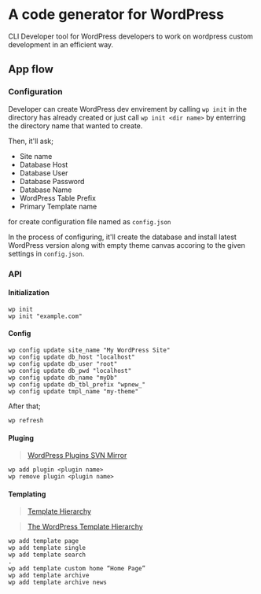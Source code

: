 # A code generator for WordPress

CLI Developer tool for WordPress developers to work on wordpress custom development in an efficient way.

## App flow

### Configuration

Developer can create WordPress dev envirement by calling `wp init` in the directory has already created or just call `wp init <dir name>` by enterring the directory name that wanted to create.

Then, it'll ask;
* Site name
* Database Host
* Database User
* Database Password
* Database Name
* WordPress Table Prefix
* Primary Template name

for create configuration file named as `config.json` 

In the process of configuring, it'll create the database and install latest WordPress version along with empty theme canvas accoring to the given settings in `config.json`.

### API

#### Initialization

```
wp init
wp init "example.com"
```

#### Config

```
wp config update site_name "My WordPress Site"
wp config update db_host "localhost"
wp config update db_user "root"
wp config update db_pwd "localhost"
wp config update db_name "myDb"
wp config update db_tbl_prefix "wpnew_"
wp config update tmpl_name "my-theme"
```

After that;

```
wp refresh
```

#### Pluging

> [WordPress Plugins SVN Mirror](https://github.com/wp-plugins)

```
wp add plugin <plugin name>
wp remove plugin <plugin name>
```

#### Templating

> [Template Hierarchy](https://developer.wordpress.org/themes/basics/template-hierarchy/)

> [The WordPress Template Hierarchy](https://wphierarchy.com/)

```
wp add template page
wp add template single
wp add template search
.
wp add template custom home “Home Page”
wp add template archive
wp add template archive news
```

